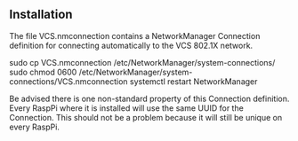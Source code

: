 ## Installation

The file VCS.nmconnection contains a NetworkManager Connection definition
for connecting automatically to the VCS 802.1X network.

sudo cp VCS.nmconnection /etc/NetworkManager/system-connections/
sudo chmod 0600 /etc/NetworkManager/system-connections/VCS.nmconnection
systemctl restart NetworkManager

Be advised there is one non-standard property of this Connection definition.
Every RaspPi where it is installed will use the same UUID for the Connection.
This should not be a problem because it will still be unique on every RaspPi.
